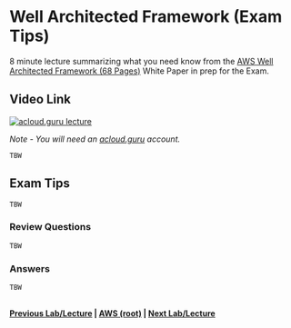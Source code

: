 Well Architected Framework (Exam Tips)
======

8 minute lecture summarizing what you need know from the [AWS Well Architected Framework (68 Pages)](https://d0.awsstatic.com/whitepapers/architecture/AWS_Well-Architected_Framework.pdf) White Paper
in prep for the Exam.

  
## Video Link

[![acloud.guru lecture](https://i.imgur.com/PPpkRie.png)](https://acloud.guru/course/aws-certified-solutions-architect-associate/learn/223c8538-772d-867a-a3c9-52f71df9e637/4a191506-ab5d-029f-57b3-a7ba15fdfc1b/watch)

*Note - You will need an [acloud.guru](acloud.guru) account.*


    TBW
 

## Exam Tips

    TBW

 
### Review Questions

    TBW
 
### Answers

    TBW
 

## 

**[Previous Lab/Lecture](whitepapers-waf-ops-excellence.md) | [AWS (root)](../readme.adoc) | [Next Lab/Lecture](whitepapers-exam-tips.md)**
